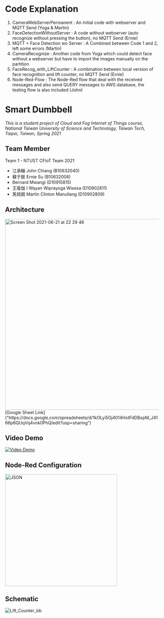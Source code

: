 # Code Explanation
1. CameraWebServerPermanent : An initial code with webserver and MQTT Send (Yoga & Martin)
2. FaceDetectionWithoutServer : A code without webserver (auto recognize without pressing the button), no MQTT Send (Ernie)
3. MQTT + Face Detection wo Server : A Combined between Code 1 and 2, left some errors (Martin)
4. CameraRecognize : Another code from Yoga which could detect face without a webserver but have to import the images manually on the partition
5. FaceRecog_with_LiftCounter : A combination between local version of face recognition and lift counter, no MQTT Send (Ernie)
6. Node-Red-Flow : The Node-Red flow that deal with the received messages and also send QUERY messages to AWS database, the testing flow is also included (John)

# Smart Dumbbell
*This is a student project of Cloud and Fog Internet of Things course, National Taiwan University of Science and Technology, Taiwan Tech, Taipei, Taiwan, Spring 2021*

## Team Member
Team 1 - NTUST CFIoT Team 2021
- 江承翰 John Chiang (B10632040)
- 蘇于銨 Ernie Su (B10632006)
- Bernard Mwangi (D10915815)
-  王瑜伽 I Wayan Wiprayoga Wisesa (D10902811)
- 馬努朗 Martin Clinton Manullang (D10902809)

## Architecture
<img width="626" alt="Screen Shot 2021-06-21 at 22 29 46" src="https://user-images.githubusercontent.com/22334778/122779222-40680c00-d2e0-11eb-9180-9c5c9d0c9125.png">
[Google Sheet Link]
("https://docs.google.com/spreadsheets/d/1kOLyi5Gj4014HxtFdDBxpM_J4166p6QUqVq4vnk0PhQ/edit?usp=sharing")
  
## Video Demo
[![Video Demo](https://img.youtube.com/vi/8GxmKBJc71A/0.jpg)](https://www.youtube.com/watch?v=8GxmKBJc71A)

## Node-Red Configuration
<img width="367" alt="JSON" src="https://user-images.githubusercontent.com/22334778/122839666-0d973580-d32b-11eb-9dc9-df9bfd46b001.png">

## Schematic
![Lift_Counter_bb](https://user-images.githubusercontent.com/22334778/122847497-63bfa500-d33a-11eb-815f-ab26f2bb14fb.jpg)





